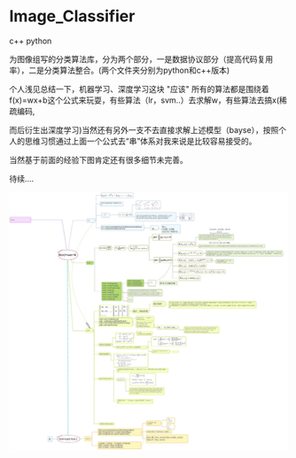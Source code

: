 # Image_Classifier
c++ python

为图像组写的分类算法库，分为两个部分，一是数据协议部分（提高代码复用率），二是分类算法整合。(两个文件夹分别为python和c++版本)

个人浅见总结一下，机器学习、深度学习这块 "应该" 所有的算法都是围绕着f(x)=wx+b这个公式来玩耍，有些算法（lr，svm..）去求解w，有些算法去搞x(稀疏编码,

而后衍生出深度学习)当然还有另外一支不去直接求解上述模型（bayse），按照个人的思维习惯通过上面一个公式去“串”体系对我来说是比较容易接受的。


当然基于前面的经验下图肯定还有很多细节未完善。

待续....

![image](https://github.com/DvHuang/Image_Classifier/blob/7d900b6396e2f32d45fa5def941886eeedcdc2dd/%E6%80%BB%E7%BB%93.jpeg)
